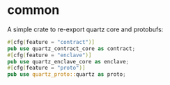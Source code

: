 # common

A simple crate to re-export quartz core and protobufs:

```rust
#[cfg(feature = "contract")]
pub use quartz_contract_core as contract;
#[cfg(feature = "enclave")]
pub use quartz_enclave_core as enclave;
#[cfg(feature = "proto")]
pub use quartz_proto::quartz as proto;
```
